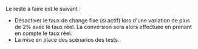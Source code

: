 Le reste à faire est le suivant :
- Désactiver le taux de change fixe (si actif) lors d'une variation de plus de 2% avec le taux réel. La conversion sera alors effectuée en prenant en compte le taux réel.
- La mise en place des scénarios des tests.
